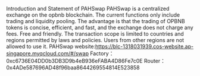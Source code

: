 Introduction and Statement of PAHSwap
PAHSwap is a centralized exchange on the opbnb blockchain.
The current functions only include trading and liquidity pooling.
The advantage is that the trading of OPBNB tokens is concise, efficient, and fast, and the exchange does not charge any fees. Free and friendly.
The transaction scope is limited to countries and regions permitted by laws and policies. Users from other regions are not allowed to use it.
PAHSwap website:https://blc-1318031939.cos-website.ap-singapore.myqcloud.com/#/swap
Factory：0xc6736E04DD0b3DB3D9b4eB936eFABA4D86Fe7c0E
Router：0x4ADe587696AD48f96baa8644269554814E523858
